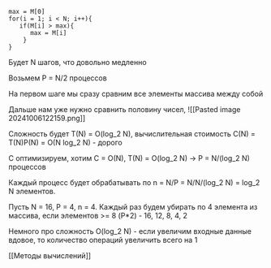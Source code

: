 ```
max = M[0]
for(i = 1; i < N; i++){
   if(M[i] > max){
      max = M[i]  
    }
}
```
Будет N шагов, что довольно медленно 

Возьмем P = N/2 процессов 

На первом шаге мы сразу сравним все элементы массива между собой 

Дальше нам уже нужно сравнить половину чисел, 
![[Pasted image 20241006122159.png]]

Сложность будет T(N) = O(log_2 N), вычислительная стоимость C(N) = T(N)P(N) = O(N log_2 N) - дорого

С оптимизируем, хотим C = O(N), T(N) = O(log_2 N) -> P = N/(log_2 N) процессов 

Каждый процесс будет обрабатывать по n = N/P = N/N/(log_2 N) = log_2 N элементов.  

Пусть N = 16, P = 4, n = 4. Каждый раз будем убирать по 4 элемента из массива, если элементов >= 8 (P\*2) - 16, 12, 8, 4, 2

Немного про сложность O(log_2 N) - если увеличим входные данные вдовое, то количество операций увеличить всего на 1  

[[Методы вычислений]]